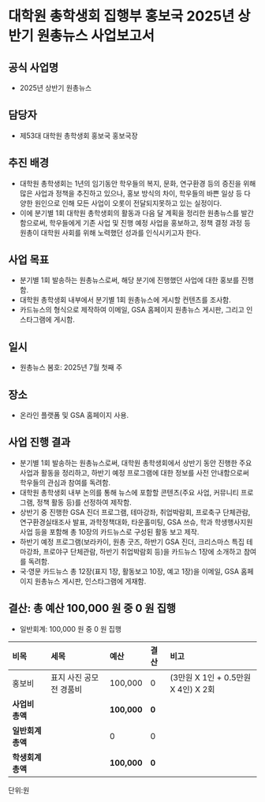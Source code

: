 대학원 총학생회 집행부 홍보국 2025년 상반기 원총뉴스 사업보고서
===
## 공식 사업명
- 2025년 상반기 원총뉴스
## 담당자
- 제53대 대학원 총학생회 홍보국 홍보국장
## 추진 배경
- 대학원 총학생회는 1년의 임기동안 학우들의 복지, 문화, 연구환경 등의 증진을 위해 많은 사업과 정책을 추진하고 있으나, 홍보 방식의 차이, 학우들의 바쁜 일상 등 다양한 원인으로 인해 모든 사업이 오롯이 전달되지못하고 있는 실정이다.
- 이에 분기별 1회 대학원 총학생회의 활동과 다음 달 계획을 정리한 원총뉴스를 발간함으로써, 학우들에게 기존 사업 및 진행 예정 사업을 홍보하고, 정책 결정 과정 등 원총이 대학원 사회를 위해 노력했던 성과를 인식시키고자 한다.
## 사업 목표
- 분기별 1회 발송하는 원총뉴스로써, 해당 분기에 진행했던 사업에 대한 홍보를 진행함.
- 대학원 총학생회 내부에서 분기별 1회 원총뉴스에 게시할 컨텐츠를 조사함.
- 카드뉴스의 형식으로 제작하여 이메일, GSA 홈페이지 원총뉴스 게시판, 그리고 인스타그램에 게시함.
## 일시
- 원총뉴스 봄호: 2025년 7월 첫째 주
## 장소
- 온라인 플랫폼 및 GSA 홈페이지 사용.
## 사업 진행 결과
- 분기별 1회 발송하는 원총뉴스로써, 대학원 총학생회에서 상반기 동안 진행한 주요 사업과 활동을 정리하고, 하반기 예정 프로그램에 대한 정보를 사전 안내함으로써 학우들의 관심과 참여를 독려함.
- 대학원 총학생회 내부 논의를 통해 뉴스에 포함할 콘텐츠(주요 사업, 커뮤니티 프로그램, 정책 활동 등)를 선정하여 제작함.
- 상반기 중 진행한 GSA 진더 프로그램, 테마강좌, 취업박람회, 프로축구 단체관람, 연구환경실태조사 발표, 과학정책대화, 타운홀미팅, GSA 쓰슈, 학과 학생행사지원사업 등을 포함해 총 10장의 카드뉴스로 구성된 활동 보고 제작.
- 하반기 예정 프로그램(보라카이, 원총 굿즈, 하반기 GSA 진더, 크리스마스 특집 테마강좌, 프로야구 단체관람, 하반기 취업박람회 등)을 카드뉴스 1장에 소개하고 참여를 독려함.
- 국·영문 카드뉴스 총 12장(표지 1장, 활동보고 10장, 예고 1장)을 이메일, GSA 홈페이지 원총뉴스 게시판, 인스타그램에 게재함.
## 결산: 총 예산 100,000 원 중 0 원 집행
- 일반회계: 100,000 원 중 0 원 집행

| **비목**   | **세목**              | **예산**     | **결산** | **비고**                                |
|:--------|:-------------------|:---------|:------|:-------------------------------------|
| 홍보비 | 표지 사진 공모전 경품비 | 100,000 | 0    | (3만원 X 1인 + 0.5만원 X 4인) X 2회 |
| **사업비 총액** |                   | **100,000** | **0** |                                     |
| **일반회계 총액** |                 | 0       | 0    |                                     |
| **학생회계 총액** |                 | **100,000** | **0** |                                     |


단위:원

